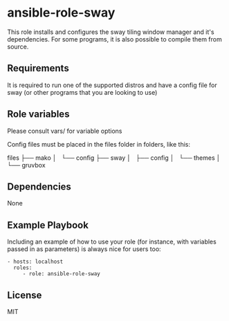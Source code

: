 ansible-role-sway
=========

This role installs and configures the sway tiling window manager and it's dependencies. For some programs, it is also possible to compile them from source.

Requirements
------------

It is required to run one of the supported distros and have a config file for sway (or other programs that you are looking to use)

Role variables
--------------

Please consult vars/<distribution-name> for variable options

Config files must be placed in the files folder in folders, like this:

files
├── mako
│   └── config
├── sway
│   ├── config
│   └── themes
│       └── gruvbox

Dependencies
------------

None

Example Playbook
----------------

Including an example of how to use your role (for instance, with variables passed in as parameters) is always nice for users too:

    - hosts: localhost
      roles:
         - role: ansible-role-sway

License
-------

MIT
